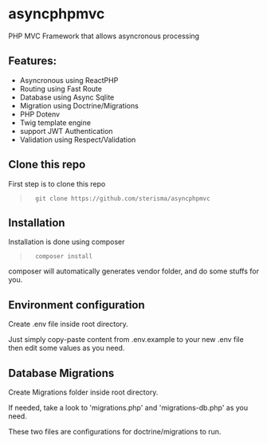 # asyncphpmvc
PHP MVC Framework that allows asyncronous processing

## Features:
- Asyncronous using ReactPHP
- Routing using Fast Route
- Database using Async Sqlite
- Migration using Doctrine/Migrations
- PHP Dotenv
- Twig template engine
- support JWT Authentication
- Validation using Respect/Validation

## Clone this repo
First step is to clone this repo
>       git clone https://github.com/sterisma/asyncphpmvc

## Installation
Installation is done using composer
>       composer install

composer will automatically generates vendor folder, and do some stuffs for you.

## Environment configuration
Create .env file inside root directory.

Just simply copy-paste content from .env.example to your new .env file then edit some values as you need.

## Database Migrations
Create Migrations folder inside root directory.

If needed, take a look to 'migrations.php' and 'migrations-db.php' as you need.

These two files are configurations for doctrine/migrations to run.
